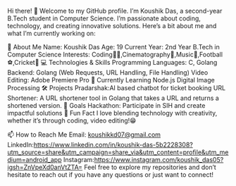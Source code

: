 Hi there! 👋
Welcome to my GitHub profile. I’m Koushik Das, a second-year B.Tech student in Computer Science. I’m passionate about coding, technology, and creating innovative solutions. Here’s a bit about me and what I’m currently working on:

🚀 About Me
Name: Koushik Das
Age: 19
Current Year: 2nd Year B.Tech in Computer Science
Interests: Coding🧑‍💻,Cinematography🎥,Music🎵,Football⚽,Cricket🏏
💻 Technologies & Skills
Programming Languages: C, Golang
Backend: Golang (Web Requests, URL Handling, File Handling)
Video Editing: Adobe Premiere Pro
🌱 Currently Learning
Node.js
Digital Image Processing
🛠️ Projects
Pradarshak:AI based chatbot for ticket booking
URL Shortener: A URL shortener tool in Golang that takes a URL and returns a shortened version.
🎯 Goals
Hackathon: Participate in SIH and create impactful solutions
🌟 Fun Fact
I love blending technology with creativity, whether it’s through coding, video editing!😁

📫 How to Reach Me
Email: koushikkd07@gmail.com
LinkedIn:https://www.linkedin.com/in/koushik-das-5b2228308?utm_source=share&utm_campaign=share_via&utm_content=profile&utm_medium=android_app
Instagram:https://www.instagram.com/koushik_das05?igsh=ZnVpeXd0anVtZTA=
Feel free to explore my repositories and don’t hesitate to reach out if you have any questions or just want to connect!

<!---
Koushikkd07/Koushikkd07 is a ✨ special ✨ repository because its `README.md` (this file) appears on your GitHub profile.
You can click the Preview link to take a look at your changes.
--->
